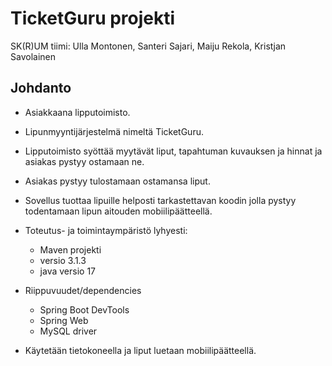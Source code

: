 # TicketGuru projekti

SK(R)UM tiimi: Ulla Montonen, Santeri Sajari, Maiju Rekola, Kristjan Savolainen

## Johdanto

* Asiakkaana lipputoimisto.
* Lipunmyyntijärjestelmä nimeltä TicketGuru. 
* Lipputoimisto syöttää myytävät liput, tapahtuman kuvauksen ja hinnat ja asiakas pystyy ostamaan ne.
* Asiakas pystyy tulostamaan ostamansa liput.
* Sovellus tuottaa lipuille helposti tarkastettavan koodin jolla pystyy todentamaan lipun aitouden mobiilipäätteellä.

* Toteutus- ja toimintaympäristö lyhyesti:
  * Maven projekti
  * versio 3.1.3
  * java versio 17
* Riippuvuudet/dependencies
  * Spring Boot DevTools
  * Spring Web
  * MySQL driver

* Käytetään tietokoneella ja liput luetaan mobiilipäätteellä.

